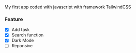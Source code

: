 My first app coded with javascript with framework TailwindCSS

### Feature

- [x] Add task
- [x] Search function
- [x] Dark Mode
- [ ] Reponsive
